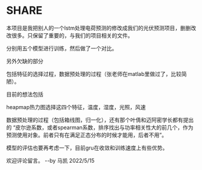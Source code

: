 # SHARE
本项目是我把别人的一个lstm处理电荷预测的修改成我们的光伏预测项目，删删改改很多。只保留了重要的，与我们的项目相关的文件。

分别用五个模型进行训练，然后做了一个对比。

另外欠缺的部分

包括特征的选择过程，数据预处理的过程（张老师在matlab里做过了，比较简陋）。

目前的想法包括

heapmap热力图选择这四个特征，温度，湿度，光照，风速

数据预处理的过程（包括箱线图，归一化），还有那个叶倩和迈阿密学长都有提出的
“皮尔逊系数，或者spearman系数，排序找出与功率相关性大的前几个，作为预测使用对象。前者只有在满足正态分布的时候才能用，后者不用”。

模型的评估也要再考虑一下，目前gru在收敛和训练速度上有些优势。

欢迎评论留言。
                         --by 马凯  2022/5/15
